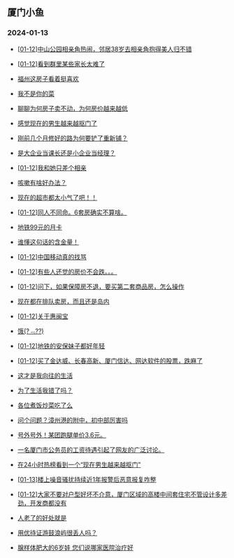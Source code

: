 ## 厦门小鱼 
### 2024-01-13

+ [[01-12]中山公园相亲角热闹，邻居38岁去相亲角抱得美人归不错](http://bbs.xmfish.com/read-htm-tid-18134188.html)

+ [[01-12]看到群里某些家长太难了](http://bbs.xmfish.com/read-htm-tid-18134121.html)

+ [福州这房子看着挺喜欢](http://bbs.xmfish.com/read-htm-tid-18134303.html)

+ [我不是你的菜](http://bbs.xmfish.com/read-htm-tid-18134273.html)

+ [聊聊为何房子卖不动，为何房价越来越低](http://bbs.xmfish.com/read-htm-tid-18134245.html)

+ [感觉现在的男生越来越抠门了](http://bbs.xmfish.com/read-htm-tid-18134296.html)

+ [刚前几个月修好的路为何要铲了重新铺？](http://bbs.xmfish.com/read-htm-tid-18134249.html)

+ [是大企业当课长还是小企业当经理？](http://bbs.xmfish.com/read-htm-tid-18134362.html)

+ [[01-12]我和她只差个相亲](http://bbs.xmfish.com/read-htm-tid-18134399.html)

+ [咳嗽有啥好办法？](http://bbs.xmfish.com/read-htm-tid-18134146.html)

+ [现在的超市都太小气了吧！！](http://bbs.xmfish.com/read-htm-tid-18134307.html)

+ [[01-12]同人不同命。6套房确实不算啥。](http://bbs.xmfish.com/read-htm-tid-18134352.html)

+ [地铁99元的月卡](http://bbs.xmfish.com/read-htm-tid-18134261.html)

+ [谁懂这句话的含金量！](http://bbs.xmfish.com/read-htm-tid-18134400.html)

+ [[01-12]中国移动真的找骂](http://bbs.xmfish.com/read-htm-tid-18134268.html)

+ [[01-12]有些人还觉的房价不会跌。。。](http://bbs.xmfish.com/read-htm-tid-18134457.html)

+ [[01-12]问下，如果保障房不退，要买第二套商品房，怎么操作](http://bbs.xmfish.com/read-htm-tid-18134423.html)

+ [现在都在排队卖房，而且还是岛内](http://bbs.xmfish.com/read-htm-tid-18134492.html)

+ [[01-12]关于惠闽宝](http://bbs.xmfish.com/read-htm-tid-18134384.html)

+ [饿(?﹃??)](http://bbs.xmfish.com/read-htm-tid-18134382.html)

+ [[01-12]地铁的安保妹子都好年轻](http://bbs.xmfish.com/read-htm-tid-18134484.html)

+ [[01-12]买了金达威、长春高新、厦门信达、网达软件的股票，跌麻了](http://bbs.xmfish.com/read-htm-tid-18134376.html)

+ [这才是我向往的生活](http://bbs.xmfish.com/read-htm-tid-18134483.html)

+ [为了生活我错了吗？](http://bbs.xmfish.com/read-htm-tid-18134449.html)

+ [各位煮饭炒菜吃了么](http://bbs.xmfish.com/read-htm-tid-18134433.html)

+ [问个问题？漳州港的附中，初中部厉害吗](http://bbs.xmfish.com/read-htm-tid-18134532.html)

+ [号外号外！某团跑腿单价3.6元。](http://bbs.xmfish.com/read-htm-tid-18134442.html)

+ [一名厦门市公务员的工资待遇引起了网友的广泛讨论。](http://bbs.xmfish.com/read-htm-tid-18134443.html)

+ [在24小时热榜看到一个“现在男生越来越抠门”](http://bbs.xmfish.com/read-htm-tid-18134737.html)

+ [[01-13]楼上噪音骚扰持续近1年报警后恶意报复咋整](http://bbs.xmfish.com/read-htm-tid-18134604.html)

+ [[01-12]大家不要对户型好坏不介意，厦门区域的高楼中间套住宅不管设计多差劲，开发商都没有](http://bbs.xmfish.com/read-htm-tid-18134520.html)

+ [人老了的好处就是](http://bbs.xmfish.com/read-htm-tid-18134691.html)

+ [用优待证游鼓浪屿很丢人吗？](http://bbs.xmfish.com/read-htm-tid-18134687.html)

+ [腺样体肥大的6岁娃 您们说哪家医院治疗好](http://bbs.xmfish.com/read-htm-tid-18134588.html)


